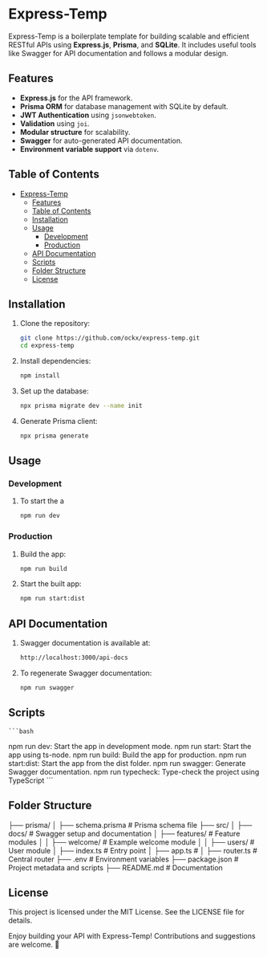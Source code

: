 # Express-Temp

Express-Temp is a boilerplate template for building scalable and efficient RESTful APIs using **Express.js**, **Prisma**, and **SQLite**. It includes useful tools like Swagger for API documentation and follows a modular design.

## Features

- **Express.js** for the API framework.
- **Prisma ORM** for database management with SQLite by default.
- **JWT Authentication** using `jsonwebtoken`.
- **Validation** using `joi`.
- **Modular structure** for scalability.
- **Swagger** for auto-generated API documentation.
- **Environment variable support** via `dotenv`.

## Table of Contents

- [Express-Temp](#express-temp)
  - [Features](#features)
  - [Table of Contents](#table-of-contents)
  - [Installation](#installation)
  - [Usage](#usage)
    - [Development](#development)
    - [Production](#production)
  - [API Documentation](#api-documentation)
  - [Scripts](#scripts)
  - [Folder Structure](#folder-structure)
  - [License](#license)

## Installation

1. Clone the repository:
   ```bash
   git clone https://github.com/ockx/express-temp.git
   cd express-temp

2. Install dependencies:
    ```bash
    npm install

3. Set up the database:
    ```bash
    npx prisma migrate dev --name init

4. Generate Prisma client:
    ```bash
    npx prisma generate

## Usage
### Development

1. To start the a
    ```bash
    npm run dev

### Production

1. Build the app:
    ```bash
    npm run build

2. Start the built app:
    ```bash
    npm run start:dist

## API Documentation

1. Swagger documentation is available at:
    ```bash
    http://localhost:3000/api-docs
    
2. To regenerate Swagger documentation:
    ```bash
    npm run swagger

## Scripts
    ```bash
npm run dev: Start the app in development mode.
npm run start: Start the app using ts-node.
npm run build: Build the app for production.
npm run start:dist: Start the app from the dist folder.
npm run swagger: Generate Swagger documentation.
npm run typecheck: Type-check the project using TypeScript
    ```

## Folder Structure

├── prisma/
│   ├── schema.prisma         # Prisma schema file
├── src/
│   ├── docs/                 # Swagger setup and documentation
│   ├── features/             # Feature modules
│   │   ├── welcome/          # Example welcome module
│   │   ├── users/            # User module
│   ├── index.ts              # Entry point
│   ├── app.ts                # 
│   ├── router.ts             # Central router
├── .env                      # Environment variables
├── package.json              # Project metadata and scripts
├── README.md                 # Documentation

## License

This project is licensed under the MIT License. See the LICENSE file for details.



Enjoy building your API with Express-Temp! Contributions and suggestions are welcome. 🎉